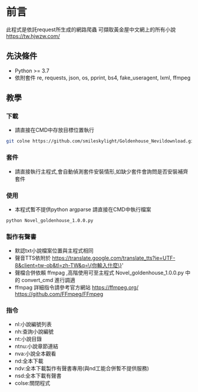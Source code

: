 # 前言
此程式是依託request所生成的網路爬蟲
可擷取黃金屋中文網上的所有小說
https://tw.hjwzw.com/

## 先決條件
- Python >= 3.7
- 依附套件 re, requests, json, os, pprint, bs4, fake_useragent, lxml, ffmpeg
## 教學
### 下載
- 請直接在CMD中存放目標位置執行
```bash
git colne https://github.com/smileskylight/Goldenhouse_Nevildownload.git
```
### 套件
- 請直接執行主程式,會自動偵測套件安裝情形,如缺少套件會詢問是否安裝補齊套件

### 使用
- 本程式暫不提供python argparse 請直接在CMD中執行檔案
```bash
python Novel_goldenhouse_1.0.0.py
```
### 製作有聲書
- 默認txt小說檔案位置與主程式相同
- 聲音TTS依附於 https://translate.google.com/translate_tts?ie=UTF-8&client=tw-ob&tl=zh-TW&q=\{你輸入什麼\}'
- 聲檔合併依賴 ffmpag ,高階使用可至主程式 Novel_goldenhouse_1.0.0.py 中的 convert_cmd 進行調適
- ffmpag 詳細指令請參考官方網站
  https://ffmpeg.org/
  https://github.com/FFmpeg/FFmpeg
### 指令
- nl:小說編號列表
- nh:查詢小說編號
- nt:小說目錄
- ntnu:小說章節連結
- nva:小說全本觀看
- nd:全本下載
- ndv:全本下載製作有聲書專用(與nd工能合併暫不提供服務)
- nsd:全本下載有聲書
- colse:關閉程式

